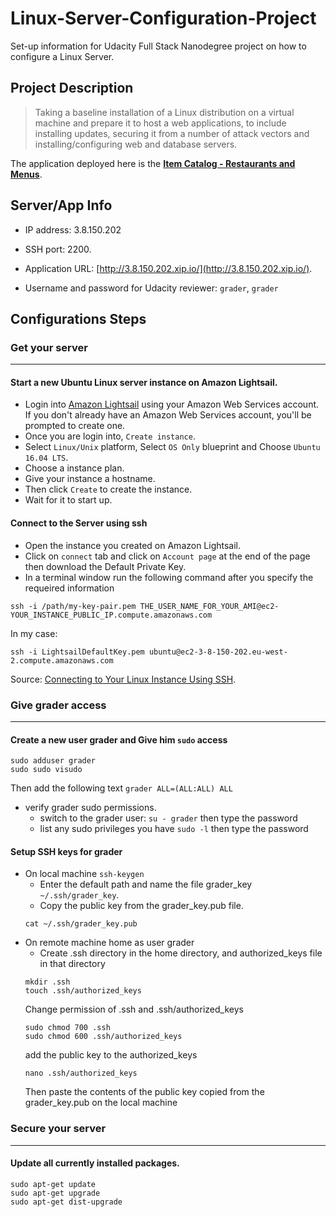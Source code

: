 # Linux-Server-Configuration-Project
Set-up information for Udacity Full Stack Nanodegree project on how to configure a Linux Server.

## Project Description

> Taking a baseline installation of a Linux distribution on a virtual machine and prepare it to host a web applications, to include installing updates, securing it from a number of attack vectors and installing/configuring web and database servers.

The application deployed here is the **[Item Catalog - Restaurants and Menus](https://github.com/THEPEACEMAKER/itemsCatalog)**.

## Server/App Info

- IP address: 3.8.150.202

- SSH port: 2200.

- Application URL: [http://3.8.150.202.xip.io/](http://3.8.150.202.xip.io/).

- Username and password for Udacity reviewer: `grader`, `grader`

## Configurations Steps
### Get your server
-----------------
#### Start a new Ubuntu Linux server instance on Amazon Lightsail.
- Login into [Amazon Lightsail](https://lightsail.aws.amazon.com/ls/webapp/home/resources) using your Amazon Web Services account. If you don't already have an Amazon Web Services account, you'll be prompted to create one.
- Once you are login into, `Create instance`. 
- Select `Linux/Unix` platform, Select `OS Only` blueprint and Choose `Ubuntu 16.04 LTS`.
- Choose a instance plan.
- Give your instance a hostname.
- Then click `Create` to create the instance.
- Wait for it to start up.

#### Connect to the Server using ssh
- Open the instance you created on Amazon Lightsail.
- Click on `connect` tab and click on `Account page` at the end of the page then download the Default Private Key.
- In a terminal window run the following command after you specify the requeired information
```
ssh -i /path/my-key-pair.pem THE_USER_NAME_FOR_YOUR_AMI@ec2-YOUR_INSTANCE_PUBLIC_IP.compute.amazonaws.com
```
  In my case:
```
ssh -i LightsailDefaultKey.pem ubuntu@ec2-3-8-150-202.eu-west-2.compute.amazonaws.com
```
Source: [Connecting to Your Linux Instance Using SSH](https://docs.aws.amazon.com/AWSEC2/latest/UserGuide/AccessingInstancesLinux.html).

### Give grader access
-----------------
#### Create a new user grader and Give him `sudo` access
```
sudo adduser grader
sudo sudo visudo
```
Then add the following text `grader ALL=(ALL:ALL) ALL`

- verify grader sudo permissions.
	- switch to the grader user: `su - grader` then type the password
	- list any sudo privileges you have `sudo -l` then type the password

#### Setup SSH keys for grader
* On local machine 
	`ssh-keygen`
	- Enter the default path and name the file grader_key `~/.ssh/grader_key`.
	- Copy the public key from the grader_key.pub file.
	```
	cat ~/.ssh/grader_key.pub
	```
* On remote machine home as user grader
	- Create .ssh directory in the home directory, and authorized_keys file in that directory
	```
	mkdir .ssh
	touch .ssh/authorized_keys
	```
	Change permission of .ssh and .ssh/authorized_keys
	```
	sudo chmod 700 .ssh
	sudo chmod 600 .ssh/authorized_keys
	```
	add the public key to the authorized_keys
	```
	nano .ssh/authorized_keys
	```
	Then paste the contents of the public key copied from the grader_key.pub on the local machine

### Secure your server
-----------------
#### Update all currently installed packages.
```
sudo apt-get update
sudo apt-get upgrade
sudo apt-get dist-upgrade
```

